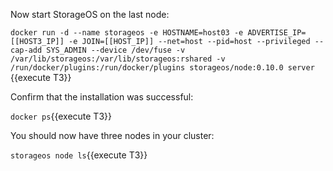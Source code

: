 Now start StorageOS on the last node:

`docker run -d --name storageos -e HOSTNAME=host03 -e ADVERTISE_IP=[[HOST3_IP]] -e JOIN=[[HOST_IP]] --net=host --pid=host --privileged --cap-add SYS_ADMIN --device /dev/fuse -v /var/lib/storageos:/var/lib/storageos:rshared -v /run/docker/plugins:/run/docker/plugins storageos/node:0.10.0 server `{{execute T3}}

Confirm that the installation was successful:

`docker ps`{{execute T3}}

You should now have three nodes in your cluster:

`storageos node ls`{{execute T3}}
